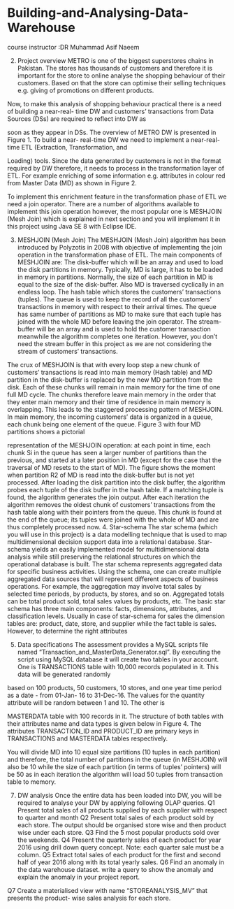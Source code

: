 # Building-and-Analysing-Data-Warehouse
 course instructor :DR Muhammad Asif Naeem
 
2. Project overview
METRO is one of the biggest superstores chains in Pakistan. The stores has thousands of
customers and therefore it is important for the store to online analyse the shopping behaviour of
their customers. Based on that the store can optimise their selling techniques e.g. giving of
promotions on different products.


Now, to make this analysis of shopping behaviour practical there is a need of building a near-real-
time DW and customers’ transactions from Data Sources (DSs) are required to reflect into DW as

soon as they appear in DSs. The overview of METRO DW is presented in Figure 1. To build a near-
real-time DW we need to implement a near-real-time ETL (Extraction, Transformation, and

Loading) tools. Since the data generated by customers is not in the format required by DW
therefore, it needs to process in the transformation layer of ETL. For example enriching of some
information e.g. attributes in colour red from Master Data (MD) as shown in Figure 2.


To implement this enrichment feature in the transformation phase of ETL we need a join operator.
There are a number of algorithms available to implement this join operation however, the most
popular one is MESHJOIN (Mesh Join) which is explained in next section and you will implement it
in this project using Java SE 8 with Eclipse IDE.

3. MESHJOIN (Mesh Join)
The MESHJOIN (Mesh Join) algorithm has been introduced by Polyzotis in 2008 with objective of
implementing the join operation in the transformation phase of ETL.
The main components of MESHJOIN are: The disk-buffer which will be an array and used to load
the disk partitions in memory. Typically, MD is large, it has to be loaded in memory in partitions.
Normally, the size of each partition in MD is equal to the size of the disk-buffer. Also MD is
traversed cyclically in an endless loop. The hash table which stores the customers’ transactions
(tuples). The queue is used to keep the record of all the customers’ transactions in memory with
respect to their arrival times. The queue has same number of partitions as MD to make sure that
each tuple has joined with the whole MD before leaving the join operator. The stream-buffer will
be an array and is used to hold the customer transaction meanwhile the algorithm completes one
iteration. However, you don’t need the stream buffer in this project as we are not considering the
stream of customers’ transactions.


The crux of MESHJOIN is that with every loop step a new chunk of customers’ transactions is read
into main memory (Hash table) and MD partition in the disk-buffer is replaced by the new MD
partition from the disk. Each of these chunks will remain in main memory for the time of one full
MD cycle. The chunks therefore leave main memory in the order that they enter main memory
and their time of residence in main memory is overlapping. This leads to the staggered processing
pattern of MESHJOIN. In main memory, the incoming customers’ data is organized in a queue,
each chunk being one element of the queue. Figure 3 with four MD partitions shows a pictorial


representation of the MESHJOIN operation: at each point in time, each chunk Si in the queue has
seen a larger number of partitions than the previous, and started at a later position in MD (except
for the case that the traversal of MD resets to the start of MD). The figure shows the moment
when partition R2 of MD is read into the disk-buffer but is not yet processed.
After loading the disk partition into the disk buffer, the algorithm probes each tuple of the disk
buffer in the hash table. If a matching tuple is found, the algorithm generates the join output.
After each iteration the algorithm removes the oldest chunk of customers’ transactions from the
hash table along with their pointers from the queue. This chunk is found at the end of the queue;
its tuples were joined with the whole of MD and are thus completely processed now.
4. Star-schema
The star schema (which you will use in this project) is a data modelling technique that is used to
map multidimensional decision support data into a relational database. Star-schema yields an
easily implemented model for multidimensional data analysis while still preserving the relational
structures on which the operational database is built.
The star schema represents aggregated data for specific business activities. Using the schema, one
can create multiple aggregated data sources that will represent different aspects of business
operations. For example, the aggregation may involve total sales by selected time periods, by
products, by stores, and so on. Aggregated totals can be total product sold, total sales values by
products, etc. The basic star schema has three main components: facts, dimensions, attributes, and
classification levels. Usually in case of star-schema for sales the dimension tables are: product,
date, store, and supplier while the fact table is sales. However, to determine the right attributes


5. Data specifications
The assessment provides a MySQL scripts file named “Transaction_and_MasterData_Generator.sql”.
By executing the script using MySQL database it will create two tables in your account. One is
TRANSACTIONS table with 10,000 records populated in it. This data will be generated randomly

based on 100 products, 50 customers, 10 stores, and one year time period as a date - from 01-Jan-
16 to 31-Dec-16. The values for the quantity attribute will be random between 1 and 10. The other is

MASTERDATA table with 100 records in it. The structure of both tables with their attributes name
and data types is given below in Figure 4. The attributes TRANSACTION_ID and PRODUCT_ID are
primary keys in TRANSACTIONS and MASTERDATA tables respectively.


You will divide MD into 10 equal size partitions (10 tuples in each partition) and therefore, the
total number of partitions in the queue (in MESHJOIN) will also be 10 while the size of each
partition (in terms of tuples’ pointers) will be 50 as in each iteration the algorithm will load 50
tuples from transaction table to memory.


7. DW analysis
Once the entire data has been loaded into DW, you will be required to analyse your DW by
applying following OLAP queries.
Q1 Present total sales of all products supplied by each supplier with respect to quarter and
month
Q2 Present total sales of each product sold by each store. The output should be organised
store wise and then product wise under each store.
Q3 Find the 5 most popular products sold over the weekends.
Q4 Present the quarterly sales of each product for year 2016 using drill down query concept.
Note: each quarter sale must be a column.
Q5 Extract total sales of each product for the first and second half of year 2016 along with its
total yearly sales.
Q6 Find an anomaly in the data warehouse dataset. write a query to show the anomaly and
explain the anomaly in your project report.

Q7 Create a materialised view with name “STOREANALYSIS_MV” that presents the product-
wise sales analysis for each store.


